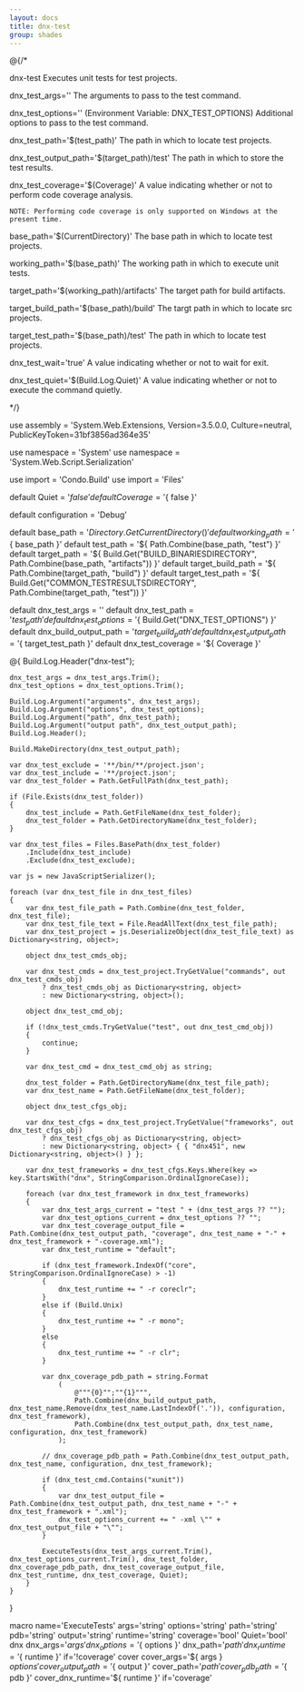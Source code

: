 ```yaml
---
layout: docs
title: dnx-test
group: shades
---
```


@{/*

dnx-test
    Executes unit tests for test projects.

dnx_test_args=''
    The arguments to pass to the test command.

dnx_test_options='' (Environment Variable: DNX_TEST_OPTIONS)
    Additional options to pass to the test command.

dnx_test_path='$(test_path)'
    The path in which to locate test projects.

dnx_test_output_path='$(target_path)/test'
    The path in which to store the test results.

dnx_test_coverage='$(Coverage)'
    A value indicating whether or not to perform code coverage analysis.

    NOTE: Performing code coverage is only supported on Windows at the present time.

base_path='$(CurrentDirectory)'
    The base path in which to locate test projects.

working_path='$(base_path)'
    The working path in which to execute unit tests.

target_path='$(working_path)/artifacts'
    The target path for build artifacts.

target_build_path='$(base_path)/build'
    The targt path in which to locate src projects.

target_test_path='$(base_path)/test'
    The path in which to locate test projects.

dnx_test_wait='true'
    A value indicating whether or not to wait for exit.

dnx_test_quiet='$(Build.Log.Quiet)'
    A value indicating whether or not to execute the command quietly.

*/}

use assembly = 'System.Web.Extensions, Version=3.5.0.0, Culture=neutral, PublicKeyToken=31bf3856ad364e35'

use namespace = 'System'
use namespace = 'System.Web.Script.Serialization'

use import = 'Condo.Build'
use import = 'Files'

default Quiet                   = '${ false }'
default Coverage                = '${ false }'

default configuration           = 'Debug'

default base_path               = '${ Directory.GetCurrentDirectory() }'
default working_path            = '${ base_path }'
default test_path               = '${ Path.Combine(base_path, "test") }'
default target_path             = '${ Build.Get("BUILD_BINARIESDIRECTORY", Path.Combine(base_path, "artifacts")) }'
default target_build_path       = '${ Path.Combine(target_path, "build") }'
default target_test_path        = '${ Build.Get("COMMON_TESTRESULTSDIRECTORY", Path.Combine(target_path, "test")) }'

default dnx_test_args           = ''
default dnx_test_path           = '${ test_path }'
default dnx_test_options        = '${ Build.Get("DNX_TEST_OPTIONS") }'
default dnx_build_output_path   = '${ target_build_path }'
default dnx_test_output_path    = '${ target_test_path }'
default dnx_test_coverage       = '${ Coverage }'

@{
    Build.Log.Header("dnx-test");

    dnx_test_args = dnx_test_args.Trim();
    dnx_test_options = dnx_test_options.Trim();

    Build.Log.Argument("arguments", dnx_test_args);
    Build.Log.Argument("options", dnx_test_options);
    Build.Log.Argument("path", dnx_test_path);
    Build.Log.Argument("output path", dnx_test_output_path);
    Build.Log.Header();

    Build.MakeDirectory(dnx_test_output_path);

    var dnx_test_exclude = '**/bin/**/project.json';
    var dnx_test_include = '**/project.json';
    var dnx_test_folder = Path.GetFullPath(dnx_test_path);

    if (File.Exists(dnx_test_folder))
    {
        dnx_test_include = Path.GetFileName(dnx_test_folder);
        dnx_test_folder = Path.GetDirectoryName(dnx_test_folder);
    }

    var dnx_test_files = Files.BasePath(dnx_test_folder)
        .Include(dnx_test_include)
        .Exclude(dnx_test_exclude);

    var js = new JavaScriptSerializer();

    foreach (var dnx_test_file in dnx_test_files)
    {
        var dnx_test_file_path = Path.Combine(dnx_test_folder, dnx_test_file);
        var dnx_test_file_text = File.ReadAllText(dnx_test_file_path);
        var dnx_test_project = js.DeserializeObject(dnx_test_file_text) as Dictionary<string, object>;

        object dnx_test_cmds_obj;

        var dnx_test_cmds = dnx_test_project.TryGetValue("commands", out dnx_test_cmds_obj)
            ? dnx_test_cmds_obj as Dictionary<string, object>
            : new Dictionary<string, object>();

        object dnx_test_cmd_obj;

        if (!dnx_test_cmds.TryGetValue("test", out dnx_test_cmd_obj))
        {
            continue;
        }

        var dnx_test_cmd = dnx_test_cmd_obj as string;

        dnx_test_folder = Path.GetDirectoryName(dnx_test_file_path);
        var dnx_test_name = Path.GetFileName(dnx_test_folder);

        object dnx_test_cfgs_obj;

        var dnx_test_cfgs = dnx_test_project.TryGetValue("frameworks", out dnx_test_cfgs_obj)
            ? dnx_test_cfgs_obj as Dictionary<string, object>
            : new Dictionary<string, object> { { "dnx451", new Dictionary<string, object>() } };

        var dnx_test_frameworks = dnx_test_cfgs.Keys.Where(key => key.StartsWith("dnx", StringComparison.OrdinalIgnoreCase));

        foreach (var dnx_test_framework in dnx_test_frameworks)
        {
            var dnx_test_args_current = "test " + (dnx_test_args ?? "");
            var dnx_test_options_current = dnx_test_options ?? "";
            var dnx_test_coverage_output_file = Path.Combine(dnx_test_output_path, "coverage", dnx_test_name + "-" + dnx_test_framework + "-coverage.xml");
            var dnx_test_runtime = "default";

            if (dnx_test_framework.IndexOf("core", StringComparison.OrdinalIgnoreCase) > -1)
            {
                dnx_test_runtime += " -r coreclr";
            }
            else if (Build.Unix)
            {
                dnx_test_runtime += " -r mono";
            }
            else
            {
                dnx_test_runtime += " -r clr";
            }

            var dnx_coverage_pdb_path = string.Format
                (
                    @"""{0}"";""{1}""",
                    Path.Combine(dnx_build_output_path, dnx_test_name.Remove(dnx_test_name.LastIndexOf('.')), configuration, dnx_test_framework),
                    Path.Combine(dnx_test_output_path, dnx_test_name, configuration, dnx_test_framework)
                );

            // dnx_coverage_pdb_path = Path.Combine(dnx_test_output_path, dnx_test_name, configuration, dnx_test_framework);

            if (dnx_test_cmd.Contains("xunit"))
            {
                var dnx_test_output_file = Path.Combine(dnx_test_output_path, dnx_test_name + "-" + dnx_test_framework + ".xml");
                dnx_test_options_current += " -xml \"" + dnx_test_output_file + "\"";
            }

            ExecuteTests(dnx_test_args_current.Trim(), dnx_test_options_current.Trim(), dnx_test_folder, dnx_coverage_pdb_path, dnx_test_coverage_output_file, dnx_test_runtime, dnx_test_coverage, Quiet);
        }
    }
}

macro name='ExecuteTests' args='string' options='string' path='string' pdb='string' output='string' runtime='string' coverage='bool' Quiet='bool'
    dnx dnx_args='${ args }' dnx_options='${ options }' dnx_path='${ path }' dnx_runtime='${ runtime }' if='!coverage'
    cover cover_args='${ args } ${ options }' cover_output_path='${ output }' cover_path='${ path }' cover_pdb_path='${ pdb }' cover_dnx_runtime='${ runtime }' if='coverage'